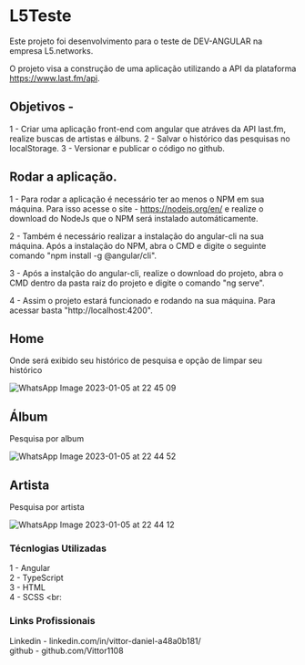 # L5Teste

Este projeto foi desenvolvimento para o teste de DEV-ANGULAR na empresa L5.networks.

O projeto visa a construção de uma aplicação utilizando a API da plataforma https://www.last.fm/api. 

## Objetivos - 

1 - Criar uma aplicação front-end com angular que atráves da API last.fm, realize buscas de artistas e álbuns.
2 - Salvar o histórico das pesquisas no localStorage.
3 - Versionar e publicar o código no github.

## Rodar a aplicação.

1 - Para rodar a aplicação é necessário ter ao  menos o NPM em sua máquina. Para isso acesse o site - https://nodejs.org/en/ e realize o download do NodeJs que o NPM será instalado automáticamente.

2 - Também é necessário realizar a instalação do angular-cli na sua máquina. Após a instalação do NPM, abra o CMD e digite o seguinte comando "npm install -g @angular/cli".

3 - Após a instalção do angular-cli, realize o download do projeto, abra o CMD dentro da pasta raiz do projeto e digite o comando "ng serve". 

4 - Assim o projeto estará funcionado e rodando na sua máquina. Para acessar basta "http://localhost:4200".


## Home

Onde será exibido seu histórico de pesquisa e opção de limpar seu histórico

![WhatsApp Image 2023-01-05 at 22 45 09](https://user-images.githubusercontent.com/72480062/210914693-df1164c4-f9c9-4b61-8494-0f270cb8621a.jpeg)

## Álbum

Pesquisa por album 

![WhatsApp Image 2023-01-05 at 22 44 52](https://user-images.githubusercontent.com/72480062/210914817-66a6f084-7ca9-408a-ba79-fc07a0a18bb6.jpeg)

## Artista

Pesquisa por artista 

![WhatsApp Image 2023-01-05 at 22 44 12](https://user-images.githubusercontent.com/72480062/210914844-e5abd573-c585-4841-a13c-ba6ad0f279ff.jpeg)

### Técnlogias Utilizadas

1 - Angular <br>
2 - TypeScript <br>
3 - HTML <br>
4 - SCSS <br:

### Links Profissionais 

Linkedin - linkedin.com/in/vittor-daniel-a48a0b181/ <br>
github - github.com/Vittor1108
